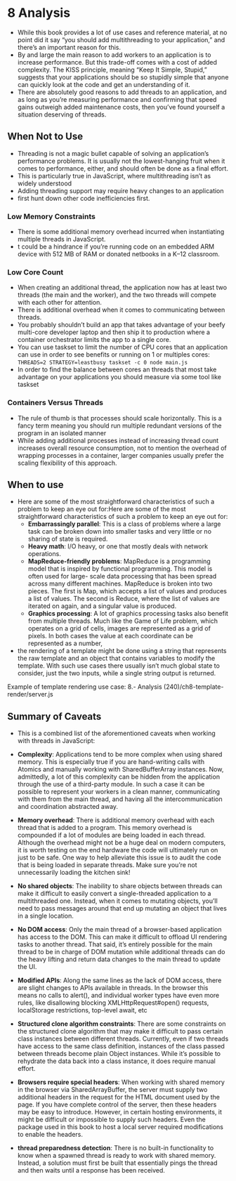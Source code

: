 # 8 Analysis

- While this book provides a lot of use cases and reference material, at no point did it say “you should add multithreading to your application,” and there’s an important reason for this.
- By and large the main reason to add workers to an application is to increase performance. But this trade-off comes with a cost of added complexity. The KISS principle, meaning “Keep It Simple, Stupid,” suggests that your applications should be so stupidly simple that anyone can quickly look at the code and get an understanding of it.
- There are absolutely good reasons to add threads to an application, and as long as you’re measuring performance and confirming that speed gains outweigh added maintenance costs, then you’ve found yourself a situation deserving of threads.

## When Not to Use

- Threading is not a magic bullet capable of solving an application’s performance problems. It is usually not the lowest-hanging fruit when it comes to performance, either, and should often be done as a final effort.
- This is particularly true in JavaScript, where multithreading isn’t as widely understood
- Adding threading support may require heavy changes to an application
- first hunt down other code inefficiencies first.

### Low Memory Constraints

- There is some additional memory overhead incurred when instantiating multiple threads in JavaScript.
- t could be a hindrance if you’re running code on an embedded ARM device with 512 MB of RAM or donated netbooks in a K–12 classroom.

### Low Core Count

- When creating an additional thread, the application now has at least two threads (the main and the worker), and the two threads will compete with each other for attention.
- There is additional overhead when it comes to communicating between threads.
- You probably shouldn’t build an app that takes advantage of your beefy multi-core developer laptop and then ship it to production where a container orchestrator limits the app to a single core.
- You can use taskset to limit the number of CPU cores that an application can use in order to see benefits or running on 1 or multiples cores: `THREADS=2 STRATEGY=leastbusy taskset -c 0 node main.js `
- In order to find the balance between cores an threads that most take advantage on your applications you should measure via some tool like taskset

### Containers Versus Threads

- The rule of thumb is that processes should scale horizontally. This is a fancy term meaning you should run multiple redundant versions of the program in an isolated manner
- While adding additional processes instead of increasing thread count increases overall resource consumption, not to mention the overhead of wrapping processes in a container, larger companies usually prefer the scaling flexibility of this approach.

## When to use

- Here are some of the most straightforward characteristics of such a problem to keep an eye out for:Here are some of the most straightforward characteristics of such a problem to keep an eye out for:
  - **Embarrassingly parallel**: This is a class of problems where a large task can be broken down into smaller tasks and very little or no sharing of state is required.
  - **Heavy math**: I/O heavy, or one that mostly deals with network operations.
  - **MapReduce-friendly problems**: MapReduce is a programming model that is inspired by functional programming. This model is often used for large- scale data processing that has been spread across many different machines. MapReduce is broken into two pieces. The first is Map, which accepts a list of values and produces a list of values. The second is Reduce, where the list of values are iterated on again, and a singular value is produced.
  - **Graphics processing**: A lot of graphics processing tasks also benefit from multiple threads. Much like the Game of Life problem, which operates on a grid of cells, images are represented as a grid of pixels. In both cases the value at each coordinate can be represented as a number,
- the rendering of a template might be done using a string that represents the raw template and an object that contains variables to modify the template. With such use cases there usually isn’t much global state to consider, just the two inputs, while a single string output is returned.

Example of template rendering use case: 8.- Analysis (240)/ch8-template-render/server.js

## Summary of Caveats

- This is a combined list of the aforementioned caveats when working with threads in JavaScript:

- **Complexity**: Applications tend to be more complex when using shared memory. This is especially true if you are hand-writing calls with Atomics and manually working with SharedBufferArray instances. Now, admittedly, a lot of this complexity can be hidden from the application through the use of a third-party module. In such a case it can be possible to represent your workers in a clean manner, communicating with them from the main thread, and having all the intercommunication and coordination abstracted away.
- **Memory overhead**: There is additional memory overhead with each thread that is added to a program. This memory overhead is compounded if a lot of modules are being loaded in each thread. Although the overhead might not be a huge deal on modern computers, it is worth testing on the end hardware the code will ultimately run on just to be safe. One way to help alleviate this issue is to audit the code that is being loaded in separate threads. Make sure you’re not unnecessarily loading the kitchen sink!
- **No shared objects**: The inability to share objects between threads can make it difficult to easily convert a single-threaded application to a multithreaded one. Instead, when it comes to mutating objects, you’ll need to pass messages around that end up mutating an object that lives in a single location.
- **No DOM access**: Only the main thread of a browser-based application has access to the DOM. This can make it difficult to offload UI rendering tasks to another thread. That said, it’s entirely possible for the main thread to be in charge of DOM mutation while additional threads can do the heavy lifting and return data changes to the main thread to update the UI.
- **Modified APIs**: Along the same lines as the lack of DOM access, there are slight changes to APIs available in threads. In the browser this means no calls to alert(), and individual worker types have even more rules, like disallowing blocking XMLHttpRequest#open() requests, localStorage restrictions, top-level await, etc
- **Structured clone algorithm constraints**: There are some constraints on the structured clone algorithm that may make it difficult to pass certain class instances between different threads. Currently, even if two threads have access to the same class definition, instances of the class passed between threads become plain Object instances. While it’s possible to rehydrate the data back into a class instance, it does require manual effort.
- **Browsers require special headers**: When working with shared memory in the browser via SharedArrayBuffer, the server must supply two additional headers in the request for the HTML document used by the page. If you have complete control of the server, then these headers may be easy to introduce. However, in certain hosting environments, it might be difficult or impossible to supply such headers. Even the package used in this book to host a local server required modifications to enable the headers.
- **thread preparedness detection**: There is no built-in functionality to know when a spawned thread is ready to work with shared memory. Instead, a solution must first be built that essentially pings the thread and then waits until a response has been received.
